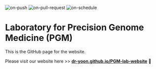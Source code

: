 
  ![on-push](../../actions/workflows/on-push.yaml/badge.svg)
  ![on-pull-request](../../actions/workflows/on-pull-request.yaml/badge.svg)
  ![on-schedule](../../actions/workflows/on-schedule.yaml/badge.svg)

# Laboratory for Precision Genome Medicine (PGM)


This is the GitHub page for the website.

Please visit our website here >> **[dr-yoon.github.io/PGM-lab-website](https://dr-yoon.github.io/PGM-lab-website)** 🚀
